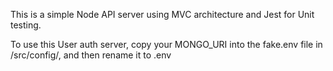 This is a simple Node API server using MVC architecture and Jest for Unit testing.

To use this User auth server, copy your MONGO_URI into the fake.env file in /src/config/, and then rename it to .env